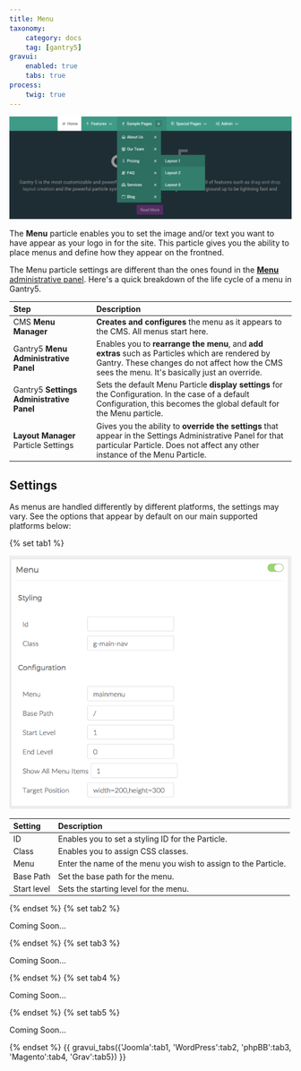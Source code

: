 ```yaml
---
title: Menu
taxonomy:
    category: docs
    tag: [gantry5]
gravui:
    enabled: true
    tabs: true
process:
    twig: true
---
```


![Menu](menu.png)

The **Menu** particle enables you to set the image and/or text you want to have appear as your logo in for the site. This particle gives you the ability to place menus and define how they appear on the frontned. 

The Menu particle settings are different than the ones found in the [**Menu** administrative panel](../configure/menu-editor.md). Here's a quick breakdown of the life cycle of a menu in Gantry5.

| Step                                      | Description                                                                                                                                                                                       |
| :-----                                    | :-----                                                                                                                                                                                            |
| CMS **Menu Manager**                      | **Creates and configures** the menu as it appears to the CMS. All menus start here.                                                                                                               |
| Gantry5 **Menu Administrative Panel**     | Enables you to **rearrange the menu**, and **add extras** such as Particles which are rendered by Gantry. These changes do not affect how the CMS sees the menu. It's basically just an override. |
| Gantry5 **Settings Administrative Panel** | Sets the default Menu Particle **display settings** for the Configuration. In the case of a default Configuration, this becomes the global default for the Menu particle.                        |
| **Layout Manager** Particle Settings      | Gives you the ability to **override the settings** that appear in the Settings Administrative Panel for that particular Particle. Does not affect any other instance of the Menu Particle.        |

Settings
-----

As menus are handled differently by different platforms, the settings may vary. See the options that appear by default on our main supported platforms below:

{% set tab1 %}

![Settings](menu_settings_j.png)

| Setting     | Description                                                    |
| :------     | :----------------------------------                            |
| ID          | Enables you to set a styling ID for the Particle.              |
| Class       | Enables you to assign CSS classes.                             |
| Menu        | Enter the name of the menu you wish to assign to the Particle. |
| Base Path   | Set the base path for the menu.                                |
| Start level | Sets the starting level for the menu.                          |

{% endset %}
{% set tab2 %}

Coming Soon...

{% endset %}
{% set tab3 %}

Coming Soon...

{% endset %}
{% set tab4 %}

Coming Soon...

{% endset %}
{% set tab5 %}

Coming Soon...

{% endset %}
{{ gravui_tabs({'Joomla':tab1, 'WordPress':tab2, 'phpBB':tab3, 'Magento':tab4, 'Grav':tab5}) }}

